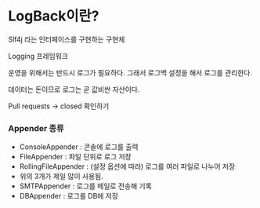 # LogBack이란?

Slf4j 라는 인터페이스를 구현하는 구현체

Logging 프레임워크

운영을 위해서는 반드시 로그가 필요하다. 그래서 로그백 설정을 해서 로그를 관리한다.

데이터는 돈이므로 로그는 곧 값비싼 자산이다.

Pull requests -> closed 확인하기

### Appender 종류
- ConsoleAppender : 콘솔에 로그를 출력
- FileAppender : 파일 단위로 로그 저장
- RollingFileAppender : (설정 옵션에 따라) 로그를 여러 파일로 나누어 저장
- 위의 3개가 제일 많이 사용됨.
- SMTPAppender : 로그를 메일로 전송해 기록
- DBAppender : 로그를 DB에 저장
